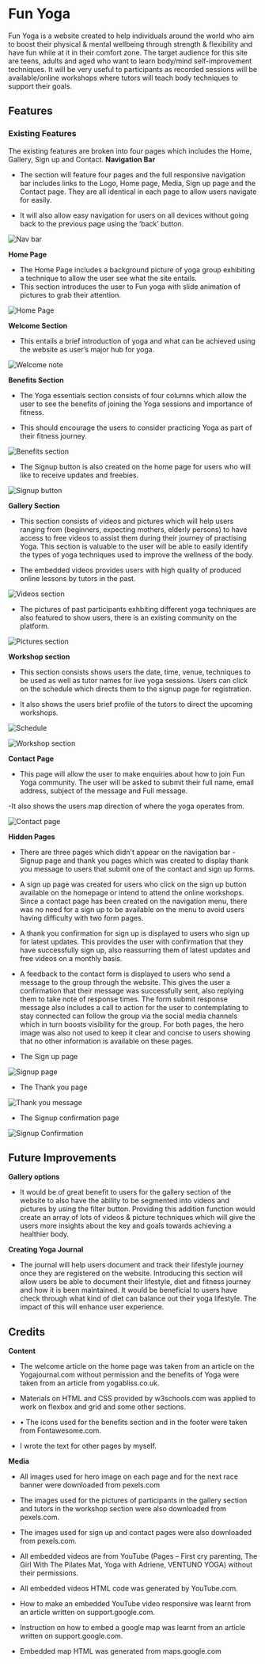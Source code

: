 # Fun Yoga
Fun Yoga is a website created to help individuals around the world who aim to boost their physical & mental wellbeing through strength & flexibility and have fun while at it in their comfort zone. The target audience for this site are teens, adults and aged who want to learn body/mind self-improvement techniques.
It will be very useful to participants as recorded sessions will be available/online workshops where tutors will teach body techniques to support their goals.

## Features

### Existing Features

The existing features are broken into four pages which includes the Home, Gallery, Sign up and Contact.
 __Navigation Bar__

- The section will feature four pages and the full responsive navigation bar includes links to the Logo, Home page, Media, Sign up page and the Contact page. They are all identical in each page to allow users navigate for easily.

- It will also allow easy navigation for users on all devices without going back to the previous page using the ‘back’ button.

![Nav bar](https://github.com/RH-devs/YOGA-PROJECT/blob/main/assets/images/navbar.PNG)


__Home Page__

- The Home Page includes a background picture of yoga group exhibiting a technique to allow the user see what the site entails.
- This section introduces the user to Fun yoga with slide animation of pictures to grab their attention.

![Home Page](https://github.com/RH-devs/YOGA-PROJECT/blob/main/assets/images/funyoga-homepgae.PNG)

__Welcome Section__

- This entails a brief introduction of yoga and what can be achieved using the website as user’s major hub for yoga.

![Welcome note](https://github.com/RH-devs/YOGA-PROJECT/blob/main/assets/images/welcomenote.PNG)

__Benefits Section__

- The Yoga essentials section consists of four columns which allow the user to see the benefits of joining the Yoga sessions and importance of fitness.

- This should encourage the users to consider practicing Yoga as part of their fitness journey.

![Benefits section](https://github.com/RH-devs/YOGA-PROJECT/blob/main/assets/images/yogabenefits.PNG)

- The Signup button is also created on the home page for users who will like to receive updates and freebies.

![Signup button](https://github.com/RH-devs/YOGA-PROJECT/blob/main/assets/images/signupbutton.PNG)

__Gallery Section__

- This section consists of videos and pictures which will help users ranging from (beginners, expecting mothers, elderly persons) to have access to free videos to assist them during their journey of practising Yoga. This section is valuable to the user will be able to easily identify the types of yoga techniques used to improve the wellness of the body.

- The embedded videos provides users with high quality of produced online lessons by tutors in the past.

![Videos section](https://github.com/RH-devs/YOGA-PROJECT/blob/main/assets/images/yogavideos.PNG)

- The pictures of past participants exhbiting different yoga techniques are also featured to show users, there is an existing community on the platform.

![Pictures section](https://github.com/RH-devs/YOGA-PROJECT/blob/main/assets/images/yoga-gallery-section.PNG)

__Workshop section__

- This section consists shows users the date, time, venue, techniques to be used as well as tutor names for live yoga sessions. Users can click on the schedule which directs them to the signup page for registration.

- It also shows the users brief profile of the tutors to direct the upcoming workshops.

![Schedule](https://github.com/RH-devs/YOGA-PROJECT/blob/main/assets/images/yoga-wrkshp-times.PNG)

![Workshop section](https://github.com/RH-devs/YOGA-PROJECT/blob/main/assets/images/yoga-onlinetutors.PNG)

__Contact Page__

- This page will allow the user to make enquiries about how to join Fun Yoga community. The user will be asked to submit their full name, email address, subject of the message and Full message.

-It also shows the users map direction of where the yoga operates from.

![Contact page](https://github.com/RH-devs/YOGA-PROJECT/blob/main/assets/images/yogacontactpage.PNG)


__Hidden Pages__

- There are three pages which didn't appear on the navigation bar -Signup page and thank you pages which was created to display thank you message to users that submit one of the contact and sign up forms.

- A sign up page was created for users who click on the sign up button available on the homepage or intend to attend the online workshops. Since a contact page has been created on the navigation menu, there was no need for a sign up to be available on the menu to avoid users having difficulty with two form pages.

- A thank you confirmation for sign up is displayed to users who sign up for latest updates. This provides the user with confirmation that they have successfully sign up, also reassurring them of latest updates and free videos on a monthly basis.

- A feedback to the contact form is displayed to users who send a message to the group through the website. This gives the user a confirmation that their message was successfully sent, also replying them to take note of response times.
The form submit response message also includes a call to action for the user to contemplating to stay connected can follow the group via the social media channels which in turn boosts visibility for the group.
For both pages, the hero image was also not used to keep it clear and concise to users showing that no other information is available on these pages.

- The Sign up page

![Signup page](https://github.com/RH-devs/YOGA-PROJECT/blob/main/assets/images/signuppage.PNG)

- The Thank you page

![Thank you message](https://github.com/RH-devs/YOGA-PROJECT/blob/main/assets/images/thankyoupage.PNG)

- The Signup confirmation page

![Signup Confirmation](https://github.com/RH-devs/YOGA-PROJECT/blob/main/assets/images/signupconfirmation.PNG)

## Future Improvements

__Gallery options__

- It would be of great benefit to users for the gallery section of the website to also have the ability to be segmented into videos and pictures by using the filter button. Providing this addition function would create an array of lots of videos & picture techniques which will give the users more insights about the key and goals towards achieving a healthier body. 

__Creating Yoga Journal__

- The journal will help users document and track their lifestyle journey once they are registered on the website. Introducing this section will allow users be able to document their lifestyle, diet and fitness journey and how it is been maintained. It would be beneficial to users have check through what kind of diet can balance out their yoga lifestyle. The impact of this will enhance user experience.

## Credits
__Content__

- The welcome article on the home page was taken from an article on the Yogajournal.com without permission and the benefits of Yoga were taken from an article from yogabliss.co.uk.

- Materials on HTML and CSS provided by w3schools.com was applied to work on flexbox and grid and some other sections.

- •	The icons used for the benefits section and in the footer were taken from Fontawesome.com.

- I wrote the text for other pages by myself.

__Media__

- All images used for hero image on each page and for the next race banner were downloaded from pexels.com

- The images used for the pictures of participants in the gallery section and tutors in the workshop section were also downloaded from pexels.com.

- The images used for sign up and contact pages were also downloaded from pexels.com.

- All embedded videos are from YouTube (Pages – First cry parenting, The Girl With The Pilates Mat, Yoga with Adriene, VENTUNO YOGA) without their permissions.

- All embedded videos HTML code was generated by YouTube.com.

- How to make an embedded YouTube video responsive was learnt from an article written on support.google.com.

- Instruction on how to embed a google map was learnt from an article written on support.google.com.

- Embedded map HTML was generated from maps.google.com














